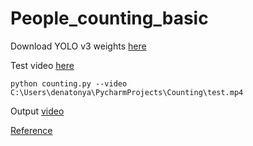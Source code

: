 # People_counting_basic
Download YOLO v3 weights [here](https://drive.google.com/drive/folders/1AhOM31dy8jfLqQ1CcVcXJgWmorG_TzjU?usp=sharing) <br>

Test video [here](https://drive.google.com/file/d/14vzioKIPfgoeUqZB8P4_KjsJc4zG8U4O/view?usp=sharing)

```
python counting.py --video C:\Users\denatonya\PycharmProjects\Counting\test.mp4

```
Output [video](https://drive.google.com/file/d/1ljOc76gY_0teYBgaWYHYqAFiu_eNgP3W/view?usp=sharing)

[Reference](https://github.com/dentonya)

